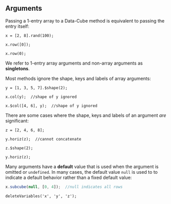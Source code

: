 ## Arguments

Passing a 1-entry array to a Data-Cube method is equivalent to passing the entry itself:

```
x = [2, 8].rand(100);
```
```
x.row([0]);
```
```
x.row(0);
```

We refer to 1-entry array arguments and non-array arguments as **singletons**.

Most methods ignore the shape, keys and labels of array arguments:

```
y = [1, 3, 5, 7].$shape(2);
```
```
x.col(y);  //shape of y ignored
```
```
x.$col([4, 6], y);  //shape of y ignored
```

There are some cases where the shape, keys and labels of an argument _are_ significant:

```
z = [2, 4, 6, 8];
```
```
y.horiz(z);  //cannot concatenate
```
```
z.$shape(2);
```
```
y.horiz(z);
```

Many arguments have a __default__ value that is used when the argument is omitted or `undefined`. In many cases, the default value `null` is used to to indicate a default behavior rather than a fixed default value:

```js
x.subcube(null, [0, 4]);  //null indicates all rows
```

```{.no-input .no-output}
deleteVariables('x', 'y', 'z');
```